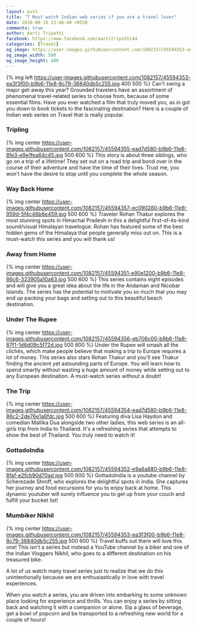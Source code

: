 ```yaml
---
layout: post
title: "7 Must watch Indian web series if you are a travel lover"
date: 2018-09-16 13:46:48 +0530
comments: true
author: Aarti Tripathi
facebook: https://www.facebook.com/aartitripathi44
categories: [Travel]
og_image: https://user-images.githubusercontent.com/1082157/45594353-ea3f3f00-b9b6-11e8-8c79-36840db5c255.jpg
og_image_width: 500
og_image_height: 400
---
```


{% img left https://user-images.githubusercontent.com/1082157/45594353-ea3f3f00-b9b6-11e8-8c79-36840db5c255.jpg 400 500 %}
Can't swing a major get-away this year? Grounded travelers have an assortment of phenomenal travel-related series to choose from, because of some essential films. Have you ever watched a film that truly moved you, as in got you down to book tickets to the fascinating destination? Here is a couple of Indian web series on Travel that is really popular.
<!-- more -->

### Tripling 
{% img center https://user-images.githubusercontent.com/1082157/45594355-ead7d580-b9b6-11e8-8fe3-e9e1fea64c45.jpg 500 600 %}
This story is about three siblings, who go on a trip of a lifetime! They set out on a road trip and bond over in the course of their adventure and have the time of their lives. Trust me, you won't have the desire to stop until you complete the whole season. 

### Way Back Home
{% img center https://user-images.githubusercontent.com/1082157/45594357-ec090280-b9b6-11e8-959d-5f4c46b6e459.jpg 500 600 %}
Traveler Rohan Thakur explores the most stunning spots in Himachal Pradesh in this a delightful first-of-its-kind sound/visual Himalayan travelogue. Rohan has featured some of the best hidden gems of the Himalaya that people generally miss out on. This is a must-watch this series and you will thank us! 

### Away from Home 
{% img center https://user-images.githubusercontent.com/1082157/45594351-e90e1200-b9b6-11e8-86c6-323905a10a63.jpg 500 600 %}
This series contains eight episodes and will give you a great idea about the life in the Andaman and Nicobar Islands. The series has the potential to motivate you so much that you may end up packing your bags and setting out to this beautiful beach destination. 

### Under The Rupee
{% img center https://user-images.githubusercontent.com/1082157/45594356-eb706c00-b9b6-11e8-87f1-1d6d09c5f72d.jpg 500 600 %}
Under the Rupee will smash all the clichés, which make people believe that making a trip to Europe requires a lot of money. This series also stars Rohan Thakur and you'll see Thakur finding the ancient yet astounding parts of Europe. You will learn how to spend smartly without wasting a huge amount of money while setting out to any European destination. A must-watch series without a doubt! 

### The Trip
{% img center https://user-images.githubusercontent.com/1082157/45594354-ead7d580-b9b6-11e8-86c2-2de76e1a6fdc.jpg 500 600 %}
Featuring diva Lisa Haydon and comedian Mallika Dua alongside two other ladies, this web series is an all-girls trip from India to Thailand. It's a refreshing series that attempts to show the best of Thailand. You truly need to watch it! 

### GottadoIndia
{% img center https://user-images.githubusercontent.com/1082157/45594352-e9a6a880-b9b6-11e8-8faf-e2fcb90d70ad.jpg 500 600 %}
GottadoIndia is a youtube channel by Scherezade Shroff, who explores the delightful spots in India. She captures her journey and food excursions for you to enjoy back at home. This dynamic youtuber will surely influence you to get up from your couch and fulfill your bucket list! 

### Mumbiker Nikhil
{% img center https://user-images.githubusercontent.com/1082157/45594353-ea3f3f00-b9b6-11e8-8c79-36840db5c255.jpg 500 600 %}
Travel buffs out there will love this one! This isn't a series but instead a YouTube channel by a biker and one of the Indian Vloggers Nikhil, who goes to a different destination on his treasured bike. 

A lot of us watch many travel series just to realize that we do this unintentionally because we are enthusiastically in love with travel experiences. 

When you watch a series, you are driven into embarking to some unknown place looking for experience and thrills. You can enjoy a series by sitting back and watching it with a companion or alone. Sip a glass of beverage, get a bowl of popcorn and be transported to a refreshing new world for a couple of hours!


